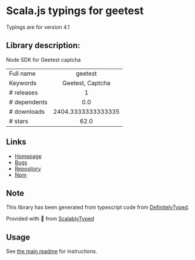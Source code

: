 
# Scala.js typings for geetest

Typings are for version 4.1

## Library description:
Node SDK for Geetest captcha

|                    |                 |
| ------------------ | :-------------: |
| Full name          | geetest |
| Keywords           | Geetest, Captcha |
| # releases         | 1 |
| # dependents       | 0.0 |
| # downloads        | 2404.3333333333335 |
| # stars            | 62.0 |

## Links
- [Homepage](https://github.com/GeeTeam/gt-node-sdk#readme)
- [Bugs](https://github.com/GeeTeam/gt-node-sdk/issues)
- [Repository](https://github.com/GeeTeam/gt-node-sdk)
- [Npm](https://www.npmjs.com/package/geetest)
    


## Note
This library has been generated from typescript code from [DefinitelyTyped](https://definitelytyped.org).

Provided with :purple_heart: from [ScalablyTyped](https://github.com/oyvindberg/ScalablyTyped)

## Usage
See [the main readme](../../readme.md) for instructions.


